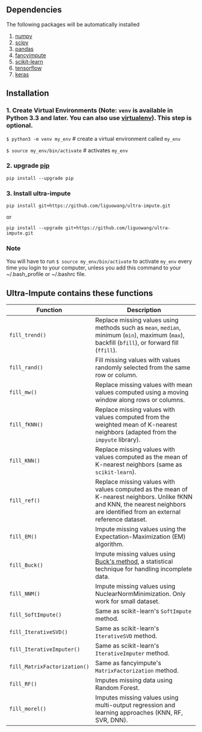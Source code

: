 ## Dependencies
The following packages will be automatically installed

1. [numpy](https://numpy.org/)
2. [scipy](https://scipy.org/)
3. [pandas](https://pandas.pydata.org/)
4. [fancyimpute](https://github.com/iskandr)
5. [scikit-learn](https://scikit-learn.org/stable/)
6. [tensorflow](https://www.tensorflow.org/)
7. [keras](https://keras.io/)

## Installation

### 1. Create Virtual Environments (Note: `venv` is available in Python 3.3 and later. You can also use [virtualenv](https://packaging.python.org/en/latest/key_projects/#virtualenv)). This step is optional.

 `$ python3 -m venv my_env` # create a virtual environment called `my_env`

 `$ source my_env/bin/activate` # activates `my_env`

### 2. upgrade [pip](https://pip.pypa.io/en/stable/)

`pip install --upgrade pip`

### 3. Install ultra-impute

`pip install git+https://github.com/liguowang/ultra-impute.git`

or

`pip install --upgrade git+https://github.com/liguowang/ultra-impute.git`


### Note

You will have to run `$ source my_env/bin/activate` to activate `my_env` every time you login
to your computer, unless you add this command to your ~/.bash_profile or ~/.bashrc file.

## Ultra-Impute contains these functions
| Function      | Description |
| --------------| ------- |
| `fill_trend()`|  Replace missing values using methods such as `mean`, `median`, minimum (`min`), maximum (`max`), backfill (`bfill`), or forward fill (`ffill`). |
| `fill_rand()` | Fill missing values with values randomly selected from the same row or column. |
| `fill_mw()`   | Replace missing values with mean values computed using a moving window along rows or columns. |
| `fill_fKNN()` | Replace missing values with values computed from the weighted mean of K-nearest neighbors (adapted from the `impyute` library). |
| `fill_KNN()` | Replace missing values with values computed as the mean of K-nearest neighbors (same as `scikit-learn`). |
| `fill_ref()` | Replace missing values with values computed as the mean of K-nearest neighbors. Unlike fKNN and KNN, the nearest neighbors are identified from an external reference dataset. |
| `fill_EM()` | Impute missing values using the Expectation-Maximization (EM) algorithm. |
| `fill_Buck()` | Impute missing values using [Buck's method](https://www.jstor.org/stable/2984099), a statistical technique for handling incomplete data.|
| `fill_NNM()`| Impute missing values using NuclearNormMinimization. Only work for small dataset. |
| `fill_SoftImpute()`| Same as scikit-learn's `SoftImpute` method. |
| `fill_IterativeSVD()`| Same as scikit-learn's `IterativeSVD` method. |
| `fill_IterativeImputer()`| Same as scikit-learn's `IterativeImputer` method. |
| `fill_MatrixFactorization()`| Same as fancyimpute's `MatrixFactorization` method. |
| `fill_RF()`| Imputes missing data using Random Forest. |
| `fill_morel()`| Imputes missing values using  multi-output regression and learning approaches (KNN, RF, SVR, DNN). |
